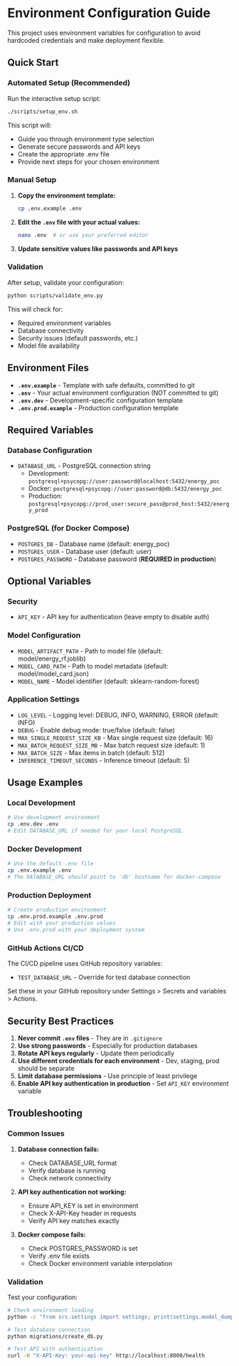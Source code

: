 # Environment Configuration Guide

This project uses environment variables for configuration to avoid hardcoded credentials and make deployment flexible.

## Quick Start

### Automated Setup (Recommended)

Run the interactive setup script:
```bash
./scripts/setup_env.sh
```

This script will:
- Guide you through environment type selection
- Generate secure passwords and API keys
- Create the appropriate .env file
- Provide next steps for your chosen environment

### Manual Setup

1. **Copy the environment template:**
   ```bash
   cp .env.example .env
   ```

2. **Edit the `.env` file with your actual values:**
   ```bash
   nano .env  # or use your preferred editor
   ```

3. **Update sensitive values like passwords and API keys**

### Validation

After setup, validate your configuration:
```bash
python scripts/validate_env.py
```

This will check for:
- Required environment variables
- Database connectivity
- Security issues (default passwords, etc.)
- Model file availability

## Environment Files

- **`.env.example`** - Template with safe defaults, committed to git
- **`.env`** - Your actual environment configuration (NOT committed to git)
- **`.env.dev`** - Development-specific configuration template
- **`.env.prod.example`** - Production configuration template

## Required Variables

### Database Configuration
- `DATABASE_URL` - PostgreSQL connection string
  - Development: `postgresql+psycopg://user:password@localhost:5432/energy_poc`
  - Docker: `postgresql+psycopg://user:password@db:5432/energy_poc`
  - Production: `postgresql+psycopg://prod_user:secure_pass@prod_host:5432/energy_prod`

### PostgreSQL (for Docker Compose)
- `POSTGRES_DB` - Database name (default: energy_poc)
- `POSTGRES_USER` - Database user (default: user)
- `POSTGRES_PASSWORD` - Database password (**REQUIRED in production**)

## Optional Variables

### Security
- `API_KEY` - API key for authentication (leave empty to disable auth)

### Model Configuration
- `MODEL_ARTIFACT_PATH` - Path to model file (default: model/energy_rf.joblib)
- `MODEL_CARD_PATH` - Path to model metadata (default: model/model_card.json)
- `MODEL_NAME` - Model identifier (default: sklearn-random-forest)

### Application Settings
- `LOG_LEVEL` - Logging level: DEBUG, INFO, WARNING, ERROR (default: INFO)
- `DEBUG` - Enable debug mode: true/false (default: false)
- `MAX_SINGLE_REQUEST_SIZE_KB` - Max single request size (default: 16)
- `MAX_BATCH_REQUEST_SIZE_MB` - Max batch request size (default: 1)
- `MAX_BATCH_SIZE` - Max items in batch (default: 512)
- `INFERENCE_TIMEOUT_SECONDS` - Inference timeout (default: 5)

## Usage Examples

### Local Development
```bash
# Use development environment
cp .env.dev .env
# Edit DATABASE_URL if needed for your local PostgreSQL
```

### Docker Development
```bash
# Use the default .env file
cp .env.example .env
# The DATABASE_URL should point to 'db' hostname for docker-compose
```

### Production Deployment
```bash
# Create production environment
cp .env.prod.example .env.prod
# Edit with your production values
# Use .env.prod with your deployment system
```

### GitHub Actions CI/CD
The CI/CD pipeline uses GitHub repository variables:
- `TEST_DATABASE_URL` - Override for test database connection

Set these in your GitHub repository under Settings > Secrets and variables > Actions.

## Security Best Practices

1. **Never commit `.env` files** - They are in `.gitignore`
2. **Use strong passwords** - Especially for production databases
3. **Rotate API keys regularly** - Update them periodically
4. **Use different credentials for each environment** - Dev, staging, prod should be separate
5. **Limit database permissions** - Use principle of least privilege
6. **Enable API key authentication in production** - Set `API_KEY` environment variable

## Troubleshooting

### Common Issues

1. **Database connection fails:**
   - Check DATABASE_URL format
   - Verify database is running
   - Check network connectivity

2. **API key authentication not working:**
   - Ensure API_KEY is set in environment
   - Check X-API-Key header in requests
   - Verify API key matches exactly

3. **Docker compose fails:**
   - Check POSTGRES_PASSWORD is set
   - Verify .env file exists
   - Check Docker environment variable interpolation

### Validation

Test your configuration:
```bash
# Check environment loading
python -c "from src.settings import settings; print(settings.model_dump())"

# Test database connection
python migrations/create_db.py

# Test API with authentication
curl -H "X-API-Key: your-api-key" http://localhost:8000/health
```
